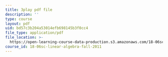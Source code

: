 ```yaml
---
title: 3play pdf file
description: ''
type: course
layout: pdf
uid: bd57c3b204a53014efb698145b3f0cc4
file_type: application/pdf
file_location: >-
  https://open-learning-course-data-production.s3.amazonaws.com/18-06sc-linear-algebra-fall-2011/bd57c3b204a53014efb698145b3f0cc4_cdZnhQjJu4I.pdf
course_id: 18-06sc-linear-algebra-fall-2011
---
```

